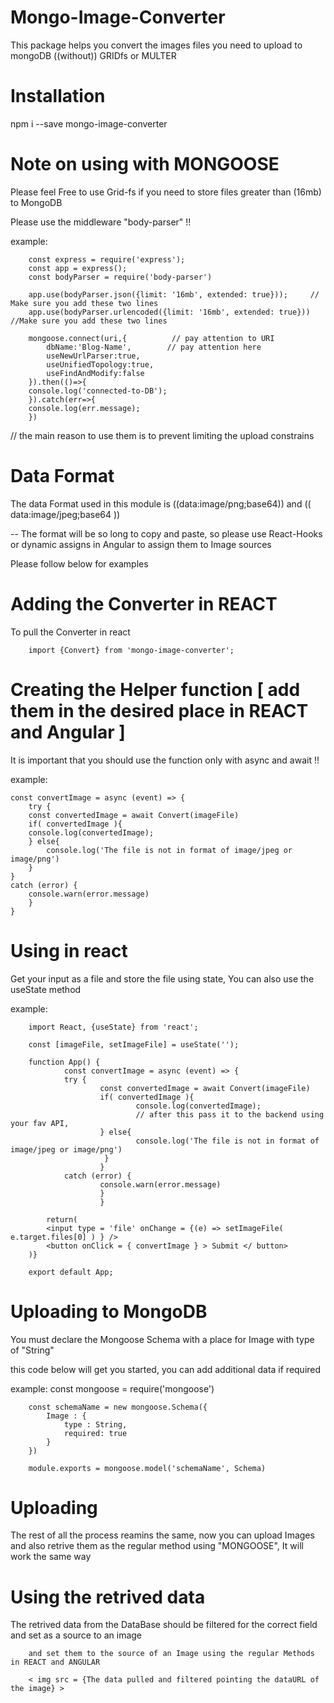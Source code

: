 # Mongo-Image-Converter
This package helps you convert the images files you need to upload to mongoDB ((without)) GRIDfs or MULTER


# Installation
npm i --save mongo-image-converter

# Note on using with MONGOOSE

Please feel Free to use Grid-fs if you need to store files greater than (16mb) to MongoDB

Please use the middleware "body-parser" !!

example:

        const express = require('express');
        const app = express();
        const bodyParser = require('body-parser')

        app.use(bodyParser.json({limit: '16mb', extended: true}));     // Make sure you add these two lines
        app.use(bodyParser.urlencoded({limit: '16mb', extended: true}))    //Make sure you add these two lines

        mongoose.connect(uri,{          // pay attention to URI
            dbName:'Blog-Name',        // pay attention here
            useNewUrlParser:true,
            useUnifiedTopology:true,
            useFindAndModify:false
        }).then(()=>{
        console.log('connected-to-DB');
        }).catch(err=>{
        console.log(err.message);
        })

// the main reason to use them is to prevent limiting the upload constrains

# Data Format
The data Format used in this module is ((data:image/png;base64)) and (( data:image/jpeg;base64 ))

-- The format will be so long to copy and paste, so please use React-Hooks or dynamic assigns in Angular to assign them to Image sources 

Please follow below for examples

# Adding the Converter in REACT

To pull the Converter in react 

        import {Convert} from 'mongo-image-converter';

# Creating the Helper function  [ add them in the desired place in REACT and Angular ]

It is important that you should use the function only with async and await !!

example:

    const convertImage = async (event) => {
        try {
        const convertedImage = await Convert(imageFile)
        if( convertedImage ){
        console.log(convertedImage);
        } else{
            console.log('The file is not in format of image/jpeg or image/png')
        }
    } 
    catch (error) {
        console.warn(error.message)
        }
    }


# Using in react
        
Get your input as a file and store the file using state, You can also use the useState method

example:

        import React, {useState} from 'react';

        const [imageFile, setImageFile] = useState('');

        function App() {
                const convertImage = async (event) => {
                try {
                        const convertedImage = await Convert(imageFile)
                        if( convertedImage ){
                                console.log(convertedImage);
                                // after this pass it to the backend using your fav API,
                        } else{
                                console.log('The file is not in format of image/jpeg or image/png')
                         }
                        }       
                catch (error) {
                        console.warn(error.message)
                        }
                        }
        
            return(
            <input type = 'file' onChange = {(e) => setImageFile( e.target.files[0] ) } />
            <button onClick = { convertImage } > Submit </ button>
        )}

        export default App;

# Uploading to MongoDB

You must declare the Mongoose Schema with a place for Image with type of "String"

this code below will get you started, you can add additional data if required

example: 
        const mongoose = require('mongoose')

        const schemaName = new mongoose.Schema({
            Image : {
                type : String,
                required: true
            }
        })

        module.exports = mongoose.model('schemaName', Schema)

# Uploading

The rest of all the process reamins the same, now you can upload Images and also retrive them as the regular method using "MONGOOSE", It will work the same way 

# Using the retrived data

The retrived data from the DataBase should be filtered for the correct field and set as a source to an image

        and set them to the source of an Image using the regular Methods in REACT and ANGULAR

        < img src = {The data pulled and filtered pointing the dataURL of the image} >





